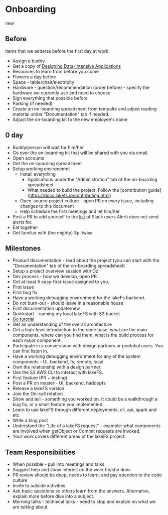 
# Onboarding
new
## Before

Items that we adderss before the first day at work.

- Assign a buddy
- Get a copy of [Designing Data-Intensive Applications](https://www.amazon.com/dp/1449373321)
- Resources to learn from before you come
- Flowers a day before
- Space - table/chair/electricity
- Hardware - question/recommendation (order before) - specify the hardware we currently use and need to choose
- Sign everything that possible before
- Parking (if needed)
- Create an on-boarding spreadsheet from tempalte and adjust reading material under "Documentation" tab if needed. 
- Adjust the on-boarding kit to the new employee's name

## 0 day

- Buddy/person will wait for him/her
- Go over the on-boarding kit that will be shared with you via email. 
- Open accounts
- Get the on-boarding spreadsheet
- Setup working environemnt 
    - Install everything
      - Applications under the "Administration" tab of the on-boarding spreadsheet
      - What needed to build the project. Follow the [contribution guide] (https://docs.lakefs.io/contributing.html)
    - Open-source project culture - open PR on every issue, including changes to this document
    - Help schedule the first meetings and let him/her 
 - Post a PR to add yourself to the [list](https://github.com/treeverse/alerti/blob/main/main.go) of Slack users Alerti does not send alerts for.
 - Eat together
 - Get familiar with (the mighty) Splitwise

## Milestones

- Product documentation - read about the project (you can start with the "Documentation" tab of the on-boarding spreadsheet)
- Setup a project overview session with Oz 
- Dev process - how we develop, open PR. 
- Get at least 5 easy-first-issue assigned to you. 
- First issue
- First bug fix
- Have a working debugging environment for the lakeFs backend.
- Do not burn-out - should leave in a reasonable house
- First documentation update/new
- Quickstart - running my local lakeFS with S3 bucket
- [Go tutorial](https://tour.golang.org/welcome/1)
- Get an understanding of the overall architecture
- Get a high-level introduction to the code base: what are the main components, where can you find them, what is the build process for each major component. 
- Participate in a converstaion with design partners or poetntial users. You can first listen in. 
- Have a working debugging environment for any of the system components - UI, backend, fs, remote, local
- Own the relationship with a design partner. 
- Use the S3 AWS CLI to interact with lakeFS. 
- First feature (PR + testing)
- Post a PR on master - UI, backend, hadoopfs
- Release a lakeFS version
- Join the On-call rotation
- Show and tell - something you worked on. It could be a walkthrough a bug fix, or a small feature you implemented. 
- Learn to use lakeFS through different deployments, cli, api, spark and etc
- Write a blog post
- Understand the "Life of a lakeFS request" - example: what components are involved when getObject or Commit requests are invoked.
- Your work covers different areas of the lakeFS project.

## Team Responsibilities 

- When possible - pull into meetings and talks
- Suggest help and show interest on the work he/she does
- PR review should be deep, needs to learn, and pay attention to the code culture
- Invite to outside activities
- Ask basic questions so others learn from the answers. Alternative, explain more before dive into a subject.
- Morning talks - technical talks - need to stop and explain on what we are talking about.



